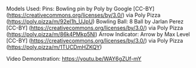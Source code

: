Models Used: 
  Pins: Bowling pin by Poly by Google [CC-BY] (https://creativecommons.org/licenses/by/3.0/) via Poly Pizza (https://poly.pizza/m/92eI1h_UJpU)
  Bowling Ball: 8 Ball by Jarlan Perez [CC-BY] (https://creativecommons.org/licenses/by/3.0/) via Poly Pizza (https://poly.pizza/m/86k4PMkp5Nl)
  Arrow Indicator: Arrow by Max Level [CC-BY] (https://creativecommons.org/licenses/by/3.0/) via Poly Pizza (https://poly.pizza/m/1TUCDmHZKQY)

Video Demonstration:
  https://youtu.be/WAY6gZUf-mY
